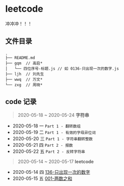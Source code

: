 # leetcode

冲冲冲！！！

## 文件目录

```pre
.
├── README.md
├── gqm  // 高启*
│   └── 四位序号-标题.js // 如 0136-只出现一次的数字.js
├── ljh  // 刘先生
├── wwq  // 万文*
└── zxg  // 周晓*
```

## code 记录

> 2020-05-18 ~  2020-05-24 **字符串**

* 2020-05-18 一  `Part 1 - 翻转数组`
* 2020-05-19 二  `Part 1 - 有效的字母异位词`
* 2020-05-20 三  `Part 1 - 字符串翻转整数`
* 2020-05-21 四  `Part 2 - 报数`
* 2020-05-22 五  `Part 2 - 反转字符串`

> 2020-05-14 ~  2020-05-17 **leetcode**

* 2020-05-14 四 [136-只出现一次的数字](https://leetcode-cn.com/problems/single-number/)
* 2020-05-15 五 [001-两数之和](https://leetcode-cn.com/problems/two-sum/)